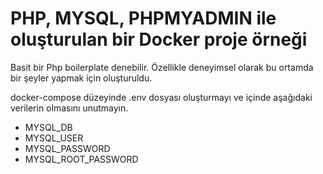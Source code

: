 # PHP, MYSQL, PHPMYADMIN ile oluşturulan bir Docker proje örneği

Basit bir Php boilerplate denebilir. Özellikle deneyimsel olarak bu ortamda bir şeyler yapmak için oluşturuldu.

docker-compose düzeyinde .env dosyası oluşturmayı ve içinde aşağıdaki verilerin olmasını unutmayın.

- MYSQL_DB
- MYSQL_USER
- MYSQL_PASSWORD
- MYSQL_ROOT_PASSWORD